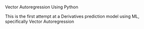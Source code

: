 Vector Autoregression Using Python

This is the first attempt at a Derivatives prediction model using ML, specifically Vector Autoregression
